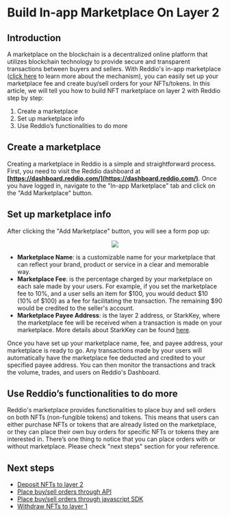 # Build In-app Marketplace On Layer 2

## Introduction

A marketplace on the blockchain is a decentralized online platform that utilizes blockchain technology to provide secure and transparent transactions between buyers and sellers. With Reddio's in-app marketplace ([click here](/guide/reference/how_orderbook_and_marketplace_work) to learn more about the mechanism), you can easily set up your marketplace fee and create buy/sell orders for your NFTs/tokens.  In this article, we will tell you how to build NFT marketplace on layer 2 with Reddio step by step:

1. Create a marketplace
2. Set up marketplace info
3. Use Reddio’s functionalities to do more

## Create a marketplace

Creating a marketplace in Reddio is a simple and straightforward process. First, you need to visit the Reddio dashboard at **[https://dashboard.reddio.com/](https://dashboard.reddio.com/)**. Once you have logged in, navigate to the "In-app Marketplace" tab and click on the "Add Marketplace" button.

## Set up marketplace info

After clicking the "Add Marketplace" button, you will see a form pop up:

<p align="center">
  <img src="/marketplaceForm.png"/>
</p>


- **Marketplace Name**: is a customizable name for your marketplace that can reflect your brand, product or service in a clear and memorable way.
- **Marketplace Fee**: is the percentage charged by your marketplace on each sale made by your users. For example, if you set the marketplace fee to 10%, and a user sells an item for $100, you would deduct $10 (10% of $100) as a fee for facilitating the transaction. The remaining $90 would be credited to the seller's account.
- **Marketplace Payee Address**: is the layer 2 address, or StarkKey, where the marketplace fee will be received when a transaction is made on your marketplace. More details about StarkKey can be found [here](https://docs.reddio.com/guide/reference/terminology.html#stark-key).

Once you have set up your marketplace name, fee, and payee address, your marketplace is ready to go. Any transactions made by your users will automatically have the marketplace fee deducted and credited to your specified payee address. You can then monitor the transactions and track the volume, trades, and users on Reddio's Dashboard.

## Use Reddio’s functionalities to do more

Reddio's marketplace provides functionalities to place buy and sell orders on both NFTs (non-fungible tokens) and tokens. This means that users can either purchase NFTs or tokens that are already listed on the marketplace, or they can place their own buy orders for specific NFTs or tokens they are interested in. There’s one thing to notice that you can place orders with or without marketplace. Please check "next steps" section for your reference.

## Next steps

- [Deposit NFTs to layer 2](https://docs.reddio.com/guide/getting-started/transfer-nfts-between-layer-1-and-layer-2.html#deposit-from-layer-1-to-layer-2)
- [Place buy/sell orders through API](https://api-docs.reddio.com/?_gl=1*6lzw46*_ga*NjE1Mjk3ODMxLjE2NzU5OTgyMjM.*_ga_DZPN2FT3DF*MTY3ODM3NzA5Ny4xNC4xLjE2NzgzNzg4NDEuMC4wLjA.#1683e711-6dbe-4d6d-8690-2bec98d5792c)
- [Place buy/sell orders through javascript SDK](https://docs.reddio.com/guide/SDKs/jssdk-reference/order.html)
- [Withdraw NFTs to layer 1](https://docs.reddio.com/guide/getting-started/transfer-nfts-between-layer-1-and-layer-2.html#withdraw-from-layer-2-to-layer-1)
